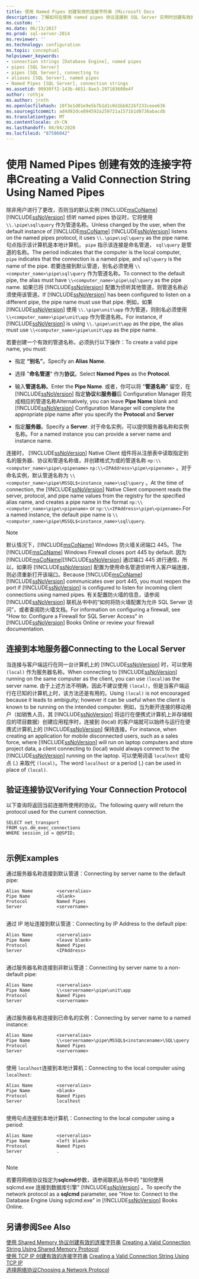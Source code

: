 ```yaml
---
title: 使用 Named Pipes 创建有效的连接字符串 |Microsoft Docs
description: 了解如何在使用 named pipes 协议连接到 SQL Server 实例时创建有效的连接字符串。 查看有效管道名称的示例。
ms.custom: ''
ms.date: 06/13/2017
ms.prod: sql-server-2014
ms.reviewer: ''
ms.technology: configuration
ms.topic: conceptual
helpviewer_keywords:
- connection strings [Database Engine], named pipes
- pipes [SQL Server]
- pipes [SQL Server], connecting to
- aliases [SQL Server], named pipes
- Named Pipes [SQL Server], connection strings
ms.assetid: 90930ff2-143b-4651-8ae3-297103600e4f
author: rothja
ms.author: jroth
ms.openlocfilehash: 10f3e1d01e9e5b7b1d1c0d1bb822bf233ceee636
ms.sourcegitcommit: ad4d92dce894592a259721a1571b1d8736abacdb
ms.translationtype: MT
ms.contentlocale: zh-CN
ms.lasthandoff: 08/04/2020
ms.locfileid: "87586042"
---
```

# <a name="creating-a-valid-connection-string-using-named-pipes"></a><span data-ttu-id="77f3f-104">使用 Named Pipes 创建有效的连接字符串</span><span class="sxs-lookup"><span data-stu-id="77f3f-104">Creating a Valid Connection String Using Named Pipes</span></span>
  <span data-ttu-id="77f3f-105">除非用户进行了更改，否则当的默认实例 [!INCLUDE[msCoName](../../includes/msconame-md.md)] [!INCLUDE[ssNoVersion](../../includes/ssnoversion-md.md)] 侦听 named pipes 协议时，它将使用 `\\.\pipe\sql\query` 作为管道名称。</span><span class="sxs-lookup"><span data-stu-id="77f3f-105">Unless changed by the user, when the default instance of [!INCLUDE[msCoName](../../includes/msconame-md.md)] [!INCLUDE[ssNoVersion](../../includes/ssnoversion-md.md)] listens on the named pipes protocol, it uses `\\.\pipe\sql\query` as the pipe name.</span></span> <span data-ttu-id="77f3f-106">句点指示该计算机是本地计算机， `pipe` 指示该连接是命名管道， `sql\query` 是管道的名称。</span><span class="sxs-lookup"><span data-stu-id="77f3f-106">The period indicates that the computer is the local computer, `pipe` indicates that the connection is a named pipe, and `sql\query` is the name of the pipe.</span></span> <span data-ttu-id="77f3f-107">若要连接到默认管道，别名必须使用 `\\<computer_name>\pipe\sql\query` 作为管道名称。</span><span class="sxs-lookup"><span data-stu-id="77f3f-107">To connect to the default pipe, the alias must have `\\<computer_name>\pipe\sql\query` as the pipe name.</span></span> <span data-ttu-id="77f3f-108">如果已将 [!INCLUDE[ssNoVersion](../../includes/ssnoversion-md.md)] 配置为侦听其他管道，则管道名称必须使用该管道。</span><span class="sxs-lookup"><span data-stu-id="77f3f-108">If [!INCLUDE[ssNoVersion](../../includes/ssnoversion-md.md)] has been configured to listen on a different pipe, the pipe name must use that pipe.</span></span> <span data-ttu-id="77f3f-109">例如，如果 [!INCLUDE[ssNoVersion](../../includes/ssnoversion-md.md)] 使用 `\\.\pipe\unit\app` 作为管道，则别名必须使用 `\\<computer_name>\pipe\unit\app` 作为管道名称。</span><span class="sxs-lookup"><span data-stu-id="77f3f-109">For instance, if [!INCLUDE[ssNoVersion](../../includes/ssnoversion-md.md)] is using `\\.\pipe\unit\app` as the pipe, the alias must use `\\<computer_name>\pipe\unit\app` as the pipe name.</span></span>  
  
 <span data-ttu-id="77f3f-110">若要创建一个有效的管道名称，必须执行以下操作：</span><span class="sxs-lookup"><span data-stu-id="77f3f-110">To create a valid pipe name, you must:</span></span>  
  
-   <span data-ttu-id="77f3f-111">指定 **“别名”**。</span><span class="sxs-lookup"><span data-stu-id="77f3f-111">Specify an **Alias Name**.</span></span>  
  
-   <span data-ttu-id="77f3f-112">选择 "**命名管道**" 作为**协议**。</span><span class="sxs-lookup"><span data-stu-id="77f3f-112">Select **Named Pipes** as the **Protocol**.</span></span>  
  
-   <span data-ttu-id="77f3f-113">输入**管道名称**。</span><span class="sxs-lookup"><span data-stu-id="77f3f-113">Enter the **Pipe Name**.</span></span> <span data-ttu-id="77f3f-114">或者，你可以将 "**管道名称**" 留空，在 [!INCLUDE[ssNoVersion](../../includes/ssnoversion-md.md)] 指定**协议**和**服务器**后 Configuration Manager 将完成相应的管道名称</span><span class="sxs-lookup"><span data-stu-id="77f3f-114">Alternatively, you can leave **Pipe Name** blank and [!INCLUDE[ssNoVersion](../../includes/ssnoversion-md.md)] Configuration Manager will complete the appropriate pipe name after you specify the **Protocol** and **Server**</span></span>  
  
-   <span data-ttu-id="77f3f-115">指定**服务器**。</span><span class="sxs-lookup"><span data-stu-id="77f3f-115">Specify a **Server**.</span></span> <span data-ttu-id="77f3f-116">对于命名实例，可以提供服务器名称和实例名称。</span><span class="sxs-lookup"><span data-stu-id="77f3f-116">For a named instance you can provide a server name and instance name.</span></span>  
  
 <span data-ttu-id="77f3f-117">连接时， [!INCLUDE[ssNoVersion](../../includes/ssnoversion-md.md)] Native Client 组件将从注册表中读取指定别名的服务器、协议和管道名称值，并创建格式为或的管道名称 `np:\\<computer_name>\pipe\<pipename>` `np:\\<IPAddress>\pipe\<pipename>` 。对于命名实例，默认管道名称为 `\\<computer_name>\pipe\MSSQL$<instance_name>\sql\query` 。</span><span class="sxs-lookup"><span data-stu-id="77f3f-117">At the time of connection, the [!INCLUDE[ssNoVersion](../../includes/ssnoversion-md.md)] Native Client component reads the server, protocol, and pipe name values from the registry for the specified alias name, and creates a pipe name in the format `np:\\<computer_name>\pipe\<pipename>` or `np:\\<IPAddress>\pipe\<pipename>`.For a named instance, the default pipe name is `\\<computer_name>\pipe\MSSQL$<instance_name>\sql\query`.</span></span>  
  
> [!NOTE]  
>  <span data-ttu-id="77f3f-118">默认情况下，[!INCLUDE[msCoName](../../includes/msconame-md.md)] Windows 防火墙关闭端口 445。</span><span class="sxs-lookup"><span data-stu-id="77f3f-118">The [!INCLUDE[msCoName](../../includes/msconame-md.md)] Windows Firewall closes port 445 by default.</span></span> <span data-ttu-id="77f3f-119">因为 [!INCLUDE[msCoName](../../includes/msconame-md.md)][!INCLUDE[ssNoVersion](../../includes/ssnoversion-md.md)] 通过端口 445 进行通信，所以，如果将 [!INCLUDE[ssNoVersion](../../includes/ssnoversion-md.md)] 配置为使用命名管道侦听传入客户端连接，则必须重新打开该端口。</span><span class="sxs-lookup"><span data-stu-id="77f3f-119">Because [!INCLUDE[msCoName](../../includes/msconame-md.md)][!INCLUDE[ssNoVersion](../../includes/ssnoversion-md.md)] communicates over port 445, you must reopen the port if [!INCLUDE[ssNoVersion](../../includes/ssnoversion-md.md)] is configured to listen for incoming client connections using named pipes.</span></span> <span data-ttu-id="77f3f-120">有关配置防火墙的信息，请参阅 [!INCLUDE[ssNoVersion](../../includes/ssnoversion-md.md)] 联机丛书中的“如何将防火墙配置为允许 SQL Server 访问”，或者查阅防火墙文档。</span><span class="sxs-lookup"><span data-stu-id="77f3f-120">For information on configuring a firewall, see "How to: Configure a Firewall for SQL Server Access" in [!INCLUDE[ssNoVersion](../../includes/ssnoversion-md.md)] Books Online or review your firewall documentation.</span></span>  
  
## <a name="connecting-to-the-local-server"></a><span data-ttu-id="77f3f-121">连接到本地服务器</span><span class="sxs-lookup"><span data-stu-id="77f3f-121">Connecting to the Local Server</span></span>  
 <span data-ttu-id="77f3f-122">当连接与客户端运行在同一台计算机上的 [!INCLUDE[ssNoVersion](../../includes/ssnoversion-md.md)] 时，可以使用 `(local)` 作为服务器名称。</span><span class="sxs-lookup"><span data-stu-id="77f3f-122">When connecting to [!INCLUDE[ssNoVersion](../../includes/ssnoversion-md.md)] running on the same computer as the client, you can use `(local)`as the server name.</span></span> <span data-ttu-id="77f3f-123">由于上述方法不明确，因此不建议使用 `(local)`，但是当客户端运行在已知的计算机上时，该方法还是有用的。</span><span class="sxs-lookup"><span data-stu-id="77f3f-123">Using `(local)` is not encouraged because it leads to ambiguity; however it can be useful when the client is known to be running on the intended computer.</span></span> <span data-ttu-id="77f3f-124">例如，当为断开连接的移动用户（如销售人员，其 [!INCLUDE[ssNoVersion](../../includes/ssnoversion-md.md)] 将运行在便携式计算机上并存储相应的项目数据）创建应用程序时，连接到 (local) 的客户端就可以始终与运行在便携式计算机上的 [!INCLUDE[ssNoVersion](../../includes/ssnoversion-md.md)] 保持连接。</span><span class="sxs-lookup"><span data-stu-id="77f3f-124">For instance, when creating an application for mobile disconnected users, such as a sales force, where [!INCLUDE[ssNoVersion](../../includes/ssnoversion-md.md)] will run on laptop computers and store project data, a client connecting to (local) would always connect to the [!INCLUDE[ssNoVersion](../../includes/ssnoversion-md.md)] running on the laptop.</span></span> <span data-ttu-id="77f3f-125">可以使用词语 `localhost` 或句点 (.) 来取代 `(local)`。</span><span class="sxs-lookup"><span data-stu-id="77f3f-125">The word `localhost` or a period (.) can be used in place of `(local)`.</span></span>  
  
## <a name="verifying-your-connection-protocol"></a><span data-ttu-id="77f3f-126">验证连接协议</span><span class="sxs-lookup"><span data-stu-id="77f3f-126">Verifying Your Connection Protocol</span></span>  
 <span data-ttu-id="77f3f-127">以下查询将返回当前连接所使用的协议。</span><span class="sxs-lookup"><span data-stu-id="77f3f-127">The following query will return the protocol used for the current connection.</span></span>  
  
```  
SELECT net_transport   
FROM sys.dm_exec_connections   
WHERE session_id = @@SPID;  
  
```  
  
## <a name="examples"></a><span data-ttu-id="77f3f-128">示例</span><span class="sxs-lookup"><span data-stu-id="77f3f-128">Examples</span></span>  
 <span data-ttu-id="77f3f-129">通过服务器名称连接到默认管道：</span><span class="sxs-lookup"><span data-stu-id="77f3f-129">Connecting by server name to the default pipe:</span></span>  
  
```  
Alias Name         <serveralias>  
Pipe Name          <blank>  
Protocol           Named Pipes  
Server             <servername>  
  
```  
  
 <span data-ttu-id="77f3f-130">通过 IP 地址连接到默认管道：</span><span class="sxs-lookup"><span data-stu-id="77f3f-130">Connecting by IP Address to the default pipe:</span></span>  
  
```  
Alias Name         <serveralias>  
Pipe Name          <leave blank>  
Protocol           Named Pipes  
Server             <IPAddress>  
  
```  
  
 <span data-ttu-id="77f3f-131">通过服务器名称连接到非默认管道：</span><span class="sxs-lookup"><span data-stu-id="77f3f-131">Connecting by server name to a non-default pipe:</span></span>  
  
```  
Alias Name         <serveralias>  
Pipe Name          \\<servername>\pipe\unit\app  
Protocol           Named Pipes  
Server             <servername>  
  
```  
  
 <span data-ttu-id="77f3f-132">通过服务器名称连接到已命名的实例：</span><span class="sxs-lookup"><span data-stu-id="77f3f-132">Connecting by server name to a named instance:</span></span>  
  
```  
Alias Name         <serveralias>  
Pipe Name          \\<servername>\pipe\MSSQL$<instancename>\SQL\query  
Protocol           Named Pipes  
Server             <servername>  
  
```  
  
 <span data-ttu-id="77f3f-133">使用 `localhost`连接到本地计算机：</span><span class="sxs-lookup"><span data-stu-id="77f3f-133">Connecting to the local computer using `localhost`:</span></span>  
  
```  
Alias Name         <serveralias>  
Pipe Name          <blank>  
Protocol           Named Pipes  
Server             localhost  
  
```  
  
 <span data-ttu-id="77f3f-134">使用句点连接到本地计算机：</span><span class="sxs-lookup"><span data-stu-id="77f3f-134">Connecting to the local computer using a period:</span></span>  
  
```  
Alias Name         <serveralias>  
Pipe Name          <left blank>  
Protocol           Named Pipes  
Server             .  
  
```  
  
> [!NOTE]  
>  <span data-ttu-id="77f3f-135">若要将网络协议指定为**sqlcmd**参数，请参阅联机丛书中的 "如何使用 sqlcmd.exe 连接到数据库引擎" [!INCLUDE[ssNoVersion](../../includes/ssnoversion-md.md)] 。</span><span class="sxs-lookup"><span data-stu-id="77f3f-135">To specify the network protocol as a **sqlcmd** parameter, see "How to: Connect to the Database Engine Using sqlcmd.exe" in [!INCLUDE[ssNoVersion](../../includes/ssnoversion-md.md)] Books Online.</span></span>  
  
## <a name="see-also"></a><span data-ttu-id="77f3f-136">另请参阅</span><span class="sxs-lookup"><span data-stu-id="77f3f-136">See Also</span></span>  
 <span data-ttu-id="77f3f-137">[使用 Shared Memory 协议创建有效的连接字符串](../../../2014/tools/configuration-manager/creating-a-valid-connection-string-using-shared-memory-protocol.md) </span><span class="sxs-lookup"><span data-stu-id="77f3f-137">[Creating a Valid Connection String Using Shared Memory Protocol](../../../2014/tools/configuration-manager/creating-a-valid-connection-string-using-shared-memory-protocol.md) </span></span>  
 <span data-ttu-id="77f3f-138">[使用 TCP IP 创建有效的连接字符串](../../../2014/tools/configuration-manager/creating-a-valid-connection-string-using-tcp-ip.md) </span><span class="sxs-lookup"><span data-stu-id="77f3f-138">[Creating a Valid Connection String Using TCP IP](../../../2014/tools/configuration-manager/creating-a-valid-connection-string-using-tcp-ip.md) </span></span>  
 [<span data-ttu-id="77f3f-139">选择网络协议</span><span class="sxs-lookup"><span data-stu-id="77f3f-139">Choosing a Network Protocol</span></span>](../../../2014/tools/configuration-manager/choosing-a-network-protocol.md)  
  
  
